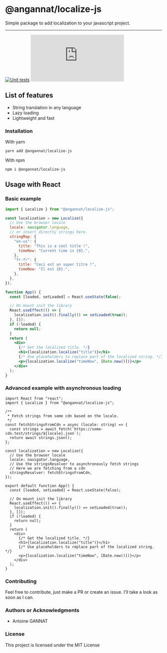 # @angannat/localize-js

Simple package to add localization to your javascript project.

---

[![Unit tests](https://github.com/antoine-gannat/localize-js/actions/workflows/unit-tests.yml/badge.svg)](https://github.com/antoine-gannat/localize-js/actions/workflows/unit-tests.yml)
![bundle size](https://img.badgesize.io/https:/unpkg.com/@angannat/localize-js/lib/localize.js?compression=gzip&label=Bundle%20size)

## List of features

- String translation in any language
- Lazy loading
- Lightweight and fast

### Installation

With yarn

```shell
yarn add @angannat/localize-js
```

With npm

```shell
npm i @angannat/localize-js
```

## Usage with React

### Basic example

```jsx
import { Localize } from "@angannat/localize-js";

const localization = new Localize({
  // Use the browser locale
  locale: navigator.language,
  // or insert directly strings here.
  stringMap: {
    "en-us": {
      title: "This is a cool title !",
      timeNow: "Current time is {0}.",
    },
    "fr-fr": {
      title: "Ceci est un super titre !",
      timeNow: "Il est {0}.",
    },
  },
});

function App() {
  const [loaded, setLoaded] = React.useState(false);

  // On mount init the library
  React.useEffect(() => {
    localization.init().finally(() => setLoaded(true));
  }, []);
  if (!loaded) {
    return null;
  }
  return (
    <div>
      {/* Get the localized title. */}
      <h1>{localization.localize("title")}</h1>
      {/* Use placeholders to replace part of the localized string. */}
      <p>{localization.localize("timeNow", [Date.now()])}</p>
    </div>
  );
}
```

### Advanced example with asynchronous loading

```tsx
import React from "react";
import { Localize } from "@angannat/localize-js";

/**
 * Fetch strings from some cdn based on the locale.
 */
const fetchStringsFromCdn = async (locale: string) => {
  const strings = await fetch(`https://some-cdn.test/strings/${locale}.json`);
  return await strings.json();
};

const localization = new Localize({
  // Use the browser locale
  locale: navigator.language,
  // Use the stringsResolver to asynchronously fetch strings
  // Here we are fetching from a cdn
  stringsResolver: fetchStringsFromCdn,
});

export default function App() {
  const [loaded, setLoaded] = React.useState(false);

  // On mount init the library
  React.useEffect(() => {
    localization.init().finally(() => setLoaded(true));
  }, []);
  if (!loaded) {
    return null;
  }
  return (
    <div>
      {/* Get the localized title. */}
      <h1>{localization.localize("title")}</h1>
      {/* Use placeholders to replace part of the localized string. */}
      <p>{localization.localize("timeNow", [Date.now()])}</p>
    </div>
  );
}
```

### Contributing

Feel free to contribute, just make a PR or create an issue. I'll take a look as soon as I can.

### Authors or Acknowledgments

- Antoine GANNAT

### License

This project is licensed under the MIT License
